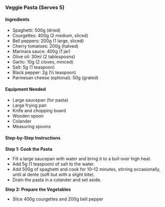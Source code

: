 ### Veggie Pasta (Serves 5)

#### Ingredients
- Spaghetti: 500g (dried)
- Courgettes: 400g (2 medium, sliced)
- Bell peppers: 200g (1 large, sliced)
- Cherry tomatoes: 200g (halved)
- Marinara sauce: 400g (1 jar)
- Olive oil: 30ml (2 tablespoons)
- Garlic: 10g (2 cloves, minced)
- Salt: 5g (1 teaspoon)
- Black pepper: 2g (½ teaspoon)
- Parmesan cheese (optional): 50g (grated)

#### Equipment Needed
- Large saucepan (for pasta)
- Large frying pan
- Knife and chopping board
- Wooden spoon
- Colander
- Measuring spoons

#### Step-by-Step Instructions

**Step 1: Cook the Pasta**  
- Fill a large saucepan with water and bring it to a boil over high heat.  
- Add 5g (1 teaspoon) of salt to the water.  
- Add 500g of spaghetti and cook for 10–12 minutes, stirring occasionally, until al dente (soft but with a slight bite).  
- Drain the pasta in a colander and set aside.

**Step 2: Prepare the Vegetables**  
- Slice 400g courgettes and 200g bell pepper
